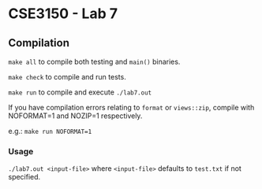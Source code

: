 # CSE3150 - Lab 7

## Compilation

`make all` to compile both testing and `main()` binaries.

`make check` to compile and run tests.

`make run` to compile and execute `./lab7.out`

If you have compilation errors relating to `format` or `views::zip`, compile
with NOFORMAT=1 and NOZIP=1 respectively.

e.g.: `make run NOFORMAT=1`

### Usage

`./lab7.out <input-file>` where `<input-file>` defaults to `test.txt` if not
specified.

